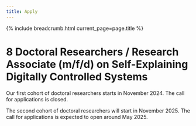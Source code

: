 ```yaml
---
title: Apply
---
```


<div class="container">
  {% include breadcrumb.html current_page=page.title %}
</div>

# 8 Doctoral Researchers / Research Associate (m/f/d) on Self-Explaining Digitally Controlled Systems

Our first cohort of doctoral researchers starts in November 2024. The call for applications is closed.

The second cohort of doctoral researchers will start in November 2025. The call for applications is expected to open around May 2025.



